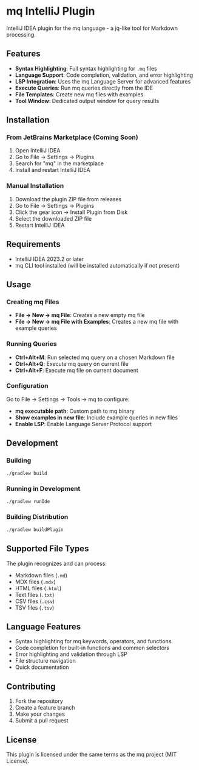 # mq IntelliJ Plugin

IntelliJ IDEA plugin for the mq language - a jq-like tool for Markdown processing.

## Features

- **Syntax Highlighting**: Full syntax highlighting for `.mq` files
- **Language Support**: Code completion, validation, and error highlighting
- **LSP Integration**: Uses the mq Language Server for advanced features
- **Execute Queries**: Run mq queries directly from the IDE
- **File Templates**: Create new mq files with examples
- **Tool Window**: Dedicated output window for query results

## Installation

### From JetBrains Marketplace (Coming Soon)

1. Open IntelliJ IDEA
2. Go to File → Settings → Plugins
3. Search for "mq" in the marketplace
4. Install and restart IntelliJ IDEA

### Manual Installation

1. Download the plugin ZIP file from releases
2. Go to File → Settings → Plugins
3. Click the gear icon → Install Plugin from Disk
4. Select the downloaded ZIP file
5. Restart IntelliJ IDEA

## Requirements

- IntelliJ IDEA 2023.2 or later
- mq CLI tool installed (will be installed automatically if not present)

## Usage

### Creating mq Files

- **File → New → mq File**: Creates a new empty mq file
- **File → New → mq File with Examples**: Creates a new mq file with example queries

### Running Queries

- **Ctrl+Alt+M**: Run selected mq query on a chosen Markdown file
- **Ctrl+Alt+Q**: Execute mq query on current file
- **Ctrl+Alt+F**: Execute mq file on current document

### Configuration

Go to File → Settings → Tools → mq to configure:

- **mq executable path**: Custom path to mq binary
- **Show examples in new file**: Include example queries in new files
- **Enable LSP**: Enable Language Server Protocol support

## Development

### Building

```bash
./gradlew build
```

### Running in Development

```bash
./gradlew runIde
```

### Building Distribution

```bash
./gradlew buildPlugin
```

## Supported File Types

The plugin recognizes and can process:

- Markdown files (`.md`)
- MDX files (`.mdx`)  
- HTML files (`.html`)
- Text files (`.txt`)
- CSV files (`.csv`)
- TSV files (`.tsv`)

## Language Features

- Syntax highlighting for mq keywords, operators, and functions
- Code completion for built-in functions and common selectors
- Error highlighting and validation through LSP
- File structure navigation
- Quick documentation

## Contributing

1. Fork the repository
2. Create a feature branch
3. Make your changes
4. Submit a pull request

## License

This plugin is licensed under the same terms as the mq project (MIT License).